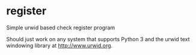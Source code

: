 # register
Simple urwid based check register program

Should just work on any system that supports Python 3 and the urwid
text windowing library at http://www.urwid.org.

